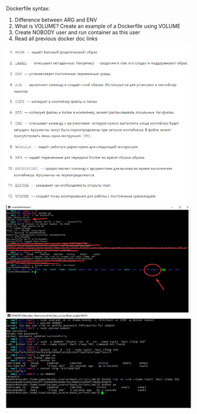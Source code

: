 Dockerfile syntax:
1.	Difference between ARG and ENV
2.	What is VOLUME? Create an example of a Dockerfile using VOLUME
3.	Create NOBODY user and run container as this user
4.	Read all previous docker doc links


![hw15p1](https://github.com/Engelko/DevOps_course/blob/HW15/Bash_scripts/HW15/HW15p1.png)
![hw15p2](https://github.com/Engelko/DevOps_course/blob/HW15/Bash_scripts/HW15/hw15p2.png)
![hw15p3](https://github.com/Engelko/DevOps_course/blob/HW15/Bash_scripts/HW15/hw15p3.png)
